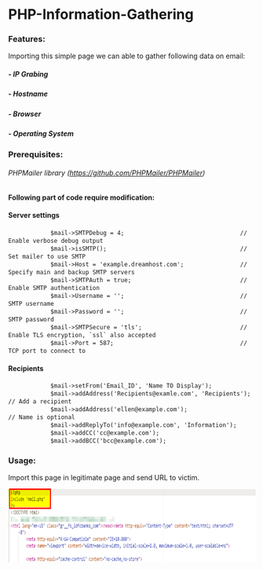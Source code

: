 # PHP-Information-Gathering

### Features:

Importing this simple page we can able to gather following data on email:

##### - IP Grabing<br />
##### - Hostname<br />
##### - Browser<br />
##### - Operating System<br />

### Prerequisites:

###### PHPMailer library (https://github.com/PHPMailer/PHPMailer)

#### Following part of code require modification:

#### Server settings
                $mail->SMTPDebug = 4;                                 // Enable verbose debug output
                $mail->isSMTP();                                      // Set mailer to use SMTP
                $mail->Host = 'example.dreamhost.com';                // Specify main and backup SMTP servers
                $mail->SMTPAuth = true;                               // Enable SMTP authentication
                $mail->Username = '';                                 // SMTP username
                $mail->Password = '';                                 // SMTP password
                $mail->SMTPSecure = 'tls';                            // Enable TLS encryption, `ssl` also accepted
                $mail->Port = 587;                                    // TCP port to connect to

#### Recipients
                $mail->setFrom('Email_ID', 'Name TO Display');
                $mail->addAddress('Recipients@examle.com', 'Recipients');      // Add a recipient   
                $mail->addAddress('ellen@example.com');                        // Name is optional
                $mail->addReplyTo('info@example.com', 'Information');
                $mail->addCC('cc@example.com');
                $mail->addBCC('bcc@example.com');
                
### Usage:

Import this page in legitimate page and send URL to victim.

<img src="Import.png" width="600" height="150" title="Imported File">
                
